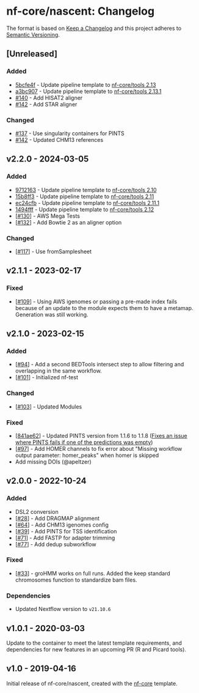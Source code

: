 # nf-core/nascent: Changelog

The format is based on [Keep a Changelog](https://keepachangelog.com/en/1.0.0/)
and this project adheres to [Semantic Versioning](https://semver.org/spec/v2.0.0.html).

## [Unreleased]

### Added

- [5bcfe4f](https://github.com/nf-core/nascent/commit/5bcfe4ff1729b89e9e5741c473d32168b836a57f) - Update pipeline template to [nf-core/tools 2.13](https://github.com/nf-core/tools/releases/tag/2.13)
- [a3bc907](https://github.com/nf-core/nascent/commit/a3bc907e9afd9dd2a9572798fa16fbc781c3dcb0) - Update pipeline template to [nf-core/tools 2.13.1](https://github.com/nf-core/tools/releases/tag/2.13.1)
- [#140](https://github.com/nf-core/nascent/pull/140) - Add HISAT2 aligner
- [#142](https://github.com/nf-core/nascent/pull/142) - Add STAR aligner

### Changed

- [#137](https://github.com/nf-core/nascent/pull/137) - Use singularity containers for PINTS
- [#142](https://github.com/nf-core/nascent/pull/142) - Updated CHM13 references

## v2.2.0 - 2024-03-05

### Added

- [9712163](https://github.com/nf-core/nascent/commit/97121638eb77e175b912ff45a669426e532c5d7f) - Update pipeline template to [nf-core/tools 2.10](https://github.com/nf-core/tools/releases/tag/2.10)
- [15b8ff3](https://github.com/nf-core/nascent/commit/15b8ff31cd43ec2e330ce7958bd6d7d65529b4d3) - Update pipeline template to [nf-core/tools 2.11](https://github.com/nf-core/tools/releases/tag/2.11)
- [ec24cfb](https://github.com/nf-core/nascent/commit/ec24cfb2646904bcc78379a071b50b53a855b9a9) - Update pipeline template to [nf-core/tools 2.11.1](https://github.com/nf-core/tools/releases/tag/2.11.1)
- [1494fff](https://github.com/nf-core/nascent/commit/1494fff2ecd8b498e19d7d0fa3f7ee0f71088ab4) - Update pipeline template to [nf-core/tools 2.12](https://github.com/nf-core/tools/releases/tag/2.12)
- [[#130](https://github.com/nf-core/nascent/pull/130)] - AWS Mega Tests
- [[#132](https://github.com/nf-core/nascent/pull/132)] - Add Bowtie 2 as an aligner option

### Changed

- [[#117](https://github.com/nf-core/nascent/pull/117)] - Use fromSamplesheet

## v2.1.1 - 2023-02-17

### Fixed

- [[#109](https://github.com/nf-core/nascent/pull/109)] - Using AWS igenomes or passing a pre-made index fails because of an update to the module expects them to have a metamap. Generation was still working.

## v2.1.0 - 2023-02-15

### Added

- [[#94](https://github.com/nf-core/nascent/pull/94)] - Add a second BEDTools intersect step to allow filtering and overlapping in the same workflow.
- [[#101](https://github.com/nf-core/nascent/pull/101)] - Initialized nf-test

### Changed

- [[#103](https://github.com/nf-core/nascent/pull/103)] - Updated Modules

### Fixed

- [[841ae62](https://github.com/nf-core/nascent/commit/841ae62)] - Updated PINTS version from 1.1.6 to 1.1.8 ([Fixes an issue where PINTS fails if one of the predictions was empty](https://github.com/hyulab/PINTS/issues/12))
- [[#97](https://github.com/nf-core/nascent/pull/97)] - Add HOMER channels to fix error about "Missing workflow output parameter: homer_peaks" when homer is skipped
- Add missing DOIs (@apeltzer)

## v2.0.0 - 2022-10-24

### Added

- DSL2 conversion
- [[#28](https://github.com/nf-core/nascent/issues/28)] - Add DRAGMAP alignment
- [[#64](https://github.com/nf-core/nascent/pull/64)] - Add CHM13 igenomes config
- [[#39](https://github.com/nf-core/nascent/issues/39)] - Add PINTS for TSS identification
- [[#71](https://github.com/nf-core/nascent/issues/71)] - Add FASTP for adapter trimming
- [[#77](https://github.com/nf-core/nascent/issues/77)] - Add dedup subworkflow

### Fixed

- [[#33](https://github.com/nf-core/nascent/issues/33)] - groHMM works on full runs. Added the keep standard chromosomes function to standardize bam files.

### Dependencies

- Updated Nextflow version to `v21.10.6`

## v1.0.1 - 2020-03-03

Update to the container to meet the latest template requirements, and dependencies for new features in an upcoming PR (R and Picard tools).

## v1.0 - 2019-04-16

Initial release of nf-core/nascent, created with the [nf-core](http://nf-co.re/) template.
